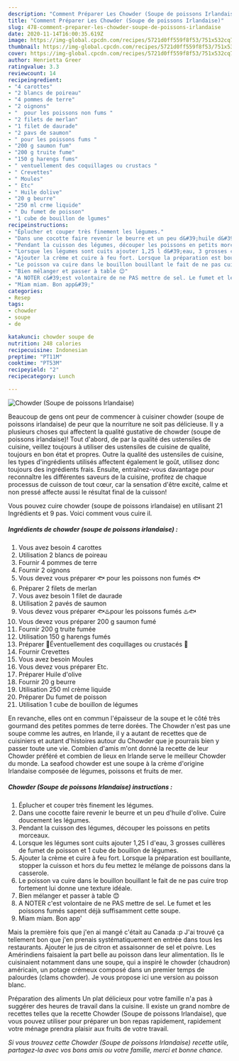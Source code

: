 ```yaml
---
description: "Comment Préparer Les Chowder (Soupe de poissons Irlandaise)"
title: "Comment Préparer Les Chowder (Soupe de poissons Irlandaise)"
slug: 478-comment-preparer-les-chowder-soupe-de-poissons-irlandaise
date: 2020-11-14T16:00:35.619Z
image: https://img-global.cpcdn.com/recipes/5721d0ff559f8f53/751x532cq70/chowder-soupe-de-poissons-irlandaise-photo-principale-de-la-recette.jpg
thumbnail: https://img-global.cpcdn.com/recipes/5721d0ff559f8f53/751x532cq70/chowder-soupe-de-poissons-irlandaise-photo-principale-de-la-recette.jpg
cover: https://img-global.cpcdn.com/recipes/5721d0ff559f8f53/751x532cq70/chowder-soupe-de-poissons-irlandaise-photo-principale-de-la-recette.jpg
author: Henrietta Greer
ratingvalue: 3.3
reviewcount: 14
recipeingredient:
- "4 carottes"
- "2 blancs de poireau"
- "4 pommes de terre"
- "2 oignons"
- "  pour les poissons non fums "
- "2 filets de merlan"
- "1 filet de daurade"
- "2 pavs de saumon"
- " pour les poissons fums "
- "200 g saumon fum"
- "200 g truite fume"
- "150 g harengs fums"
- " ventuellement des coquillages ou crustacs "
- " Crevettes"
- " Moules"
- " Etc"
- " Huile dolive"
- "20 g beurre"
- "250 ml crme liquide"
- " Du fumet de poisson"
- "1 cube de bouillon de lgumes"
recipeinstructions:
- "Éplucher et couper très finement les légumes."
- "Dans une cocotte faire revenir le beurre et un peu d&#39;huile d&#39;olive. Cuire doucement les légumes."
- "Pendant la cuisson des légumes, découper les poissons en petits morceaux."
- "Lorsque les légumes sont cuits ajouter 1,25 l d&#39;eau, 3 grosses cuillères de fumet de poisson et 1 cube de bouillon de légumes."
- "Ajouter la crème et cuire à feu fort. Lorsque la préparation est bouillante, stopper la cuisson et hors du feu mettez le mélange de poissons dans la casserole."
- "Le poisson va cuire dans le bouillon bouillant le fait de ne pas cuire trop fortement lui donne une texture idéale."
- "Bien mélanger et passer à table 😊"
- "A NOTER c&#39;est volontaire de ne PAS mettre de sel. Le fumet et les poissons fumés sapent déjà suffisamment cette soupe."
- "Miam miam. Bon app&#39;"
categories:
- Resep
tags:
- chowder
- soupe
- de

katakunci: chowder soupe de 
nutrition: 248 calories
recipecuisine: Indonesian
preptime: "PT11M"
cooktime: "PT53M"
recipeyield: "2"
recipecategory: Lunch

---
```



![Chowder (Soupe de poissons Irlandaise)](https://img-global.cpcdn.com/recipes/5721d0ff559f8f53/751x532cq70/chowder-soupe-de-poissons-irlandaise-photo-principale-de-la-recette.jpg)

Beaucoup de gens ont peur de commencer à cuisiner chowder (soupe de poissons irlandaise) de peur que la nourriture ne soit pas délicieuse. Il y a plusieurs choses qui affectent la qualité gustative de chowder (soupe de poissons irlandaise)! Tout d'abord, de par la qualité des ustensiles de cuisine, veillez toujours à utiliser des ustensiles de cuisine de qualité, toujours en bon état et propres. Outre la qualité des ustensiles de cuisine, les types d'ingrédients utilisés affectent également le goût, utilisez donc toujours des ingrédients frais. Ensuite, entraînez-vous davantage pour reconnaître les différentes saveurs de la cuisine, profitez de chaque processus de cuisson de tout cœur, car la sensation d'être excité, calme et non pressé affecte aussi le résultat final de la cuisson!

<!--inarticleads1-->

Vous pouvez cuire chowder (soupe de poissons irlandaise) en utilisant 21 Ingrédients et 9 pas. Voici comment vous cuire il.

##### Ingrédients de chowder (soupe de poissons irlandaise) :

1. Vous avez besoin 4 carottes
1. Utilisation 2 blancs de poireau
1. Fournir 4 pommes de terre
1. Fournir 2 oignons
1. Vous devez vous préparer  🐟 pour les poissons non fumés 🐟
1. Préparer 2 filets de merlan
1. Vous avez besoin 1 filet de daurade
1. Utilisation 2 pavés de saumon
1. Vous devez vous préparer  🐟♨️pour les poissons fumés ♨️🐟
1. Vous devez vous préparer 200 g saumon fumé
1. Fournir 200 g truite fumée
1. Utilisation 150 g harengs fumés
1. Préparer  🦐Éventuellement des coquillages ou crustacés 🦐
1. Fournir  Crevettes
1. Vous avez besoin  Moules
1. Vous devez vous préparer  Etc.
1. Préparer  Huile d&#39;olive
1. Fournir 20 g beurre
1. Utilisation 250 ml crème liquide
1. Préparer  Du fumet de poisson
1. Utilisation 1 cube de bouillon de légumes


En revanche, elles ont en commun l&#39;épaisseur de la soupe et le côté très gourmand des petites pommes de terre dorées. The Chowder n&#39;est pas une soupe comme les autres, en Irlande, il y a autant de recettes que de cuisiniers et autant d&#39;histoires autour du Chowder que je pourrais bien y passer toute une vie. Combien d&#39;amis m&#39;ont donné la recette de leur Chowder préféré et combien de lieux en Irlande serve le meilleur Chowder du monde. La seafood chowder est une soupe à la crème d&#39;origine Irlandaise composée de légumes, poissons et fruits de mer. 

<!--inarticleads2-->

##### Chowder (Soupe de poissons Irlandaise) instructions :

1. Éplucher et couper très finement les légumes.
1. Dans une cocotte faire revenir le beurre et un peu d&#39;huile d&#39;olive. Cuire doucement les légumes.
1. Pendant la cuisson des légumes, découper les poissons en petits morceaux.
1. Lorsque les légumes sont cuits ajouter 1,25 l d&#39;eau, 3 grosses cuillères de fumet de poisson et 1 cube de bouillon de légumes.
1. Ajouter la crème et cuire à feu fort. Lorsque la préparation est bouillante, stopper la cuisson et hors du feu mettez le mélange de poissons dans la casserole.
1. Le poisson va cuire dans le bouillon bouillant le fait de ne pas cuire trop fortement lui donne une texture idéale.
1. Bien mélanger et passer à table 😊
1. A NOTER c&#39;est volontaire de ne PAS mettre de sel. Le fumet et les poissons fumés sapent déjà suffisamment cette soupe.
1. Miam miam. Bon app&#39;


Mais la première fois que j&#39;en ai mangé c&#39;était au Canada :p J&#39;ai trouvé ça tellement bon que j&#39;en prenais systématiquement en entrée dans tous les restaurants. Ajouter le jus de citron et assaisonner de sel et poivre. Les Amérindiens faisaient la part belle au poisson dans leur alimentation. Ils le cuisinaient notamment dans une soupe, qui a inspiré le chowder (chaudron) américain, un potage crémeux composé dans un premier temps de palourdes (clams chowder). Je vous propose ici une version au poisson blanc. 

<!--inarticleads1-->

<p>
Préparation des aliments Un plat délicieux pour votre famille n'a pas à suggérer des heures de travail dans la cuisine. Il existe un grand nombre de recettes telles que la recette Chowder (Soupe de poissons Irlandaise), que vous pouvez utiliser pour préparer un bon repas rapidement, rapidement votre ménage prendra plaisir aux fruits de votre travail.
</p>

<p>
<i>Si vous trouvez cette Chowder (Soupe de poissons Irlandaise) recette utile, partagez-la avec vos bons amis ou votre famille, merci et bonne chance.</i>
</p>
